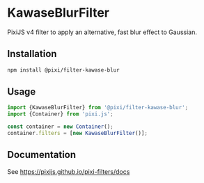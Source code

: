 # KawaseBlurFilter

PixiJS v4 filter to apply an alternative, fast blur effect to Gaussian.

## Installation

```bash
npm install @pixi/filter-kawase-blur
```

## Usage

```js
import {KawaseBlurFilter} from '@pixi/filter-kawase-blur';
import {Container} from 'pixi.js';

const container = new Container();
container.filters = [new KawaseBlurFilter()];
```

## Documentation

See https://pixijs.github.io/pixi-filters/docs
